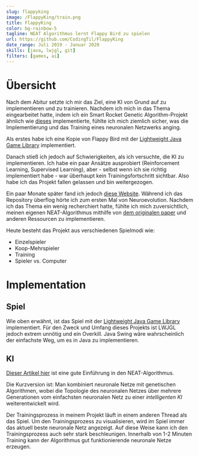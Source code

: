 ```yaml
---
slug: flappyking
image: /FlappyKing/train.png
title: FlappyKing
color: bg-rainbow-5
tagline: NEAT Algorithmus lernt Flappy Bird zu spielen
url: https://github.com/CodingTil/FlappyKing
date_range: Juli 2019 - Januar 2020
skills: [java, lwjgl, git]
filters: [games, ai]
---
```

# Übersicht
Nach dem Abitur setzte ich mir das Ziel, eine KI von Grund auf zu implementieren und zu trainieren. Nachdem ich mich in das Thema eingearbeitet hatte, indem ich ein Smart Rocket Genetic Algorithm-Projekt ähnlich wie [dieses](https://thecodingtrain.com/CodingChallenges/029-smartrockets.html) implementierte, fühlte ich mich ziemlich sicher, was die Implementierung und das Training eines neuronalen Netzwerks anging.

Als erstes habe ich eine Kopie von Flappy Bird mit der [Lightweight Java Game Library](https://www.lwjgl.org/) implementiert.
<image-flappy-king-train></image-flappy-king-train>

Danach stieß ich jedoch auf Schwierigkeiten, als ich versuchte, die KI zu implementieren. Ich habe ein paar Ansätze ausprobiert (Reinforcement Learning, Supervised Learning), aber - selbst wenn ich sie richtig implementiert habe - war überhaupt kein Trainingsfortschritt sichtbar. Also habe ich das Projekt fallen gelassen und bin weitergezogen.

Ein paar Monate später fand ich jedoch [diese Website](https://xviniette.github.io/FlappyLearning/). Während ich das Repository überflog hörte ich zum ersten Mal von Neuroevolution. Nachdem ich das Thema ein wenig recherchiert hatte, fühlte ich mich zuversichtlich, meinen eigenen NEAT-Algorithmus mithilfe von [dem originalen paper](http://nn.cs.utexas.edu/downloads/papers/stanley.ec02.pdf) und anderen Ressourcen zu implementieren.

Heute besteht das Projekt aus verschiedenen Spielmodi wie:
- Einzelspieler
- Koop-Mehrspieler
- Training
- Spieler vs. Computer
<image-flappy-king-menu></image-flappy-king-menu>

# Implementation

## Spiel
Wie oben erwähnt, ist das Spiel mit der [Lightweight Java Game Library](https://www.lwjgl.org/) implementiert.
Für den Zweck und Umfang dieses Projekts ist LWJGL jedoch extrem unnötig und ein Overkill. Java Swing wäre wahrscheinlich der einfachste Weg, um es in Java zu implementieren.

## KI
[Dieser Artikel hier](https://towardsdatascience.com/neat-an-awesome-approach-to-neuroevolution-3eca5cc7930f) ist eine gute Einführung in den NEAT-Algorithmus.

Die Kurzversion ist: Man kombiniert neuronale Netze mit genetischen Algorithmen, wobei die Topologie des neuronalen Netzes über mehrere Generationen vom einfachsten neuronalen Netz zu einer *intelligenten KI* weiterentwickelt wird.

Der Trainingsprozess in meinem Projekt läuft in einem anderen Thread als das Spiel. Um den Trainingsprozess zu visualisieren, wird im Spiel immer das aktuell beste neuronale Netz angezeigt. Auf diese Weise kann ich den Trainingsprozess auch sehr stark beschleunigen. Innerhalb von 1-2 Minuten Training kann der Algorithmus gut funktionierende neuronale Netze erzeugen.